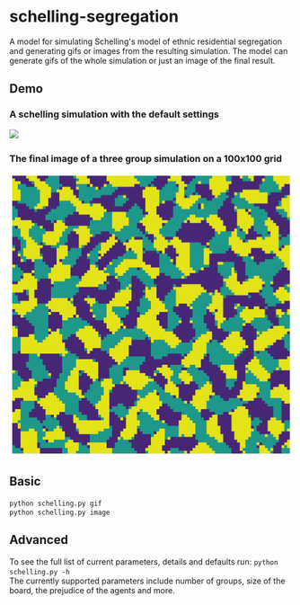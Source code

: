 # schelling-segregation
  A model for simulating Schelling's model of ethnic residential segregation and generating gifs or images from the resulting simulation. The model can generate gifs of the whole simulation or just an image of the final result.

## Demo
  ### A schelling simulation with the default settings
  ![](gifs/sample.gif)
  
  ### The final image of a three group simulation on a 100x100 grid
  <img src="images/p3s100.png" alt="Your image title" width="550"/>

## Basic
    python schelling.py gif
    python schelling.py image
## Advanced
   To see the full list of current parameters, details and defaults run:
   `python schelling.py -h`\
   The currently supported parameters include number of groups, size of the board, the prejudice of the agents and more.
  
  
